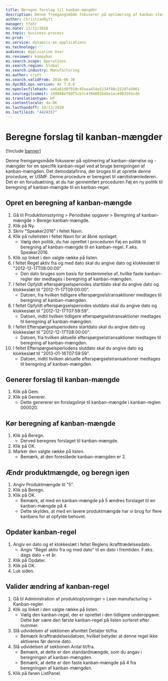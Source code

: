 ```yaml
---
title: Beregne forslag til kanban-mængder
description: Denne fremgangsmåde fokuserer på optimering af kanban-størrelse og -mængder for en specifik kanban-regel ved at bruge beregningen af kanban-mængden.
author: ChristianRytt
manager: tfehr
ms.date: 11/11/2016
ms.topic: business-process
ms.prod: ''
ms.service: dynamics-ax-applications
ms.technology: ''
audience: Application User
ms.reviewer: kamaybac
ms.search.scope: Operations
ms.search.region: Global
ms.search.industry: Manufacturing
ms.author: crytt
ms.search.validFrom: 2016-06-30
ms.dyn365.ops.version: AX 7.0.0
ms.openlocfilehash: aa6a01d8f918c45aaa454e5234f80c312d7a5061
ms.sourcegitcommit: 199848e78df5cb7c439b001bdbe1ece963593cdb
ms.translationtype: HT
ms.contentlocale: da-DK
ms.lasthandoff: 10/13/2020
ms.locfileid: "4424357"
---
```

# <a name="calculate-kanban-quantity-suggestions"></a>Beregne forslag til kanban-mængder

[!include [banner](../../includes/banner.md)]

Denne fremgangsmåde fokuserer på optimering af kanban-størrelse og -mængder for en specifik kanban-regel ved at bruge beregningen af kanban-mængden. Det demodatafirma, der bruges til at oprette denne procedure, er USMF. Denne procedure er beregnet til værdistrømlederen. Det er en forudsætning, at du har gennemført proceduren Føj en ny politik til beregning af kanban-mængde til en kanban-regel.


## <a name="create-a-kanban-quantity-calculation"></a>Opret en beregning af kanban-mængde
1. Gå til Produktionsstyring > Periodiske opgaver > Beregning af kanban-mængde > Beregn kanban-mængde.
2. Klik på Ny.
3. Skriv "Speaker2016" i feltet Navn.
4. Klik på rullelisten i feltet Navn for at åbne opslaget.
    * Vælg den politik, du har oprettet i proceduren Føj en politik til beregning af kanban-mængde til en kanban-regel. F.eks. Speaker2016.  
5. Klik op linket i den valgte række på listen.
6. I feltet Regel aktiv fra og med dato skal du angive dato og klokkeslæt til "2012-12-17T08:00:00".
    * Den dato bruges som basis for bestemmelse af, hvilke faste kanban-regler der medtages i beregning af kanban-mængden.  
7. I feltet Opfyldt efterspørgselsperiodes startdato skal du angive dato og klokkeslæt til "2012-11-17T09:00:00".
    * Datoen, fra hvilken tidligere efterspørgselstransaktioner medtages til beregning af kanban-mængden.  
8. I feltet Opfyldt efterspørgselsperiodes slutdato skal du angive dato og klokkeslæt til "2012-12-17T07:59:59".
    * Datoen, indtil hvilken tidligere efterspørgselstransaktioner medtages til beregning af kanban-mængden.  
9. I feltet Efterspørgselsperiodens startdato skal du angive dato og klokkeslæt til "2012-12-17T08:00:00".
    * Datoen, fra hvilken aktuelle efterspørgselstransaktioner medtages til beregning af kanban-mængden.  
10. I feltet Efterspørgselsperiodens slutdato skal du angive dato og klokkeslæt til "2013-01-16T07:59:59".
    * Datoen, indtil hvilken aktuelle efterspørgselstransaktioner medtages til beregning af kanban-mængden.  

## <a name="generate-kanban-quantity-proposal"></a>Generer forslag til kanban-mængde
1. Klik på Gem.
2. Klik på Generer.
    * Dette genererer en forslagslinje til kanban-mængde i kanban-reglen 000020.  

## <a name="run-kanban-quantity-calculation"></a>Kør beregning af kanban-mængde
1. Klik på Beregn.
    * Derved beregnes forslaget til kanban-mængde.  
2. Klik på OK.
3. Markér den valgte række på listen.
    * Bemærk, at den foreslåede kanban-mængden er 2.  

## <a name="change-product-quantity-and-calculate-again"></a>Ændr produktmængde, og beregn igen
1. Angiv Produktmængde til "5".
2. Klik på Beregn.
3. Klik på OK.
    * Bemærk, at med en kanban-mængde på 5 ændres forslaget til en kanban-mængde på 4.  
    * Dette skyldes, at med en lavere produktmængde har vi brug for flere kanbans for at opfylde behovet.  

## <a name="update-kanban-rule"></a>Opdater kanban-regel
1. Angiv en dato og et klokkeslæt i feltet Reglens ikrafttrædelsesdato.
    * Angiv "Regel aktiv fra og med dato" til en dato i fremtiden. F.eks. dags dato + et år.  
2. Klik på Opdater.
3. Klik på OK.
4. Luk siden.

## <a name="validate-change-on-kanban-rule"></a>Valider ændring af kanban-regel
1. Gå til Administration af produktoplysninger > Lean manufacturing > Kanban-regler.
2. Klik op linket i den valgte række på listen.
    * Vælg den kanban-regel, der er oprettet i den tidligere underopgave. Dette bør være den første kanban-regel på listen sorteret efter nummer.  
3. Slå udvidelsen af sektionen afsnittet Detaljer til/fra.
    * Bemærk ikrafttrædelsesdatoen, hvilket betyder at denne regel ikke aktiveres før denne dato.  
4. Slå udvidelsen af sektionen Antal til/fra.
    * Bemærk, at dette er den standardmængde, som du angav i beregningen af kanban-mængden.  
    * Bemærk, at dette er den faste kanban-mængde på 4 fra beregningen af kanban-mængden.  
5. Klik på fanen ListPanel.


